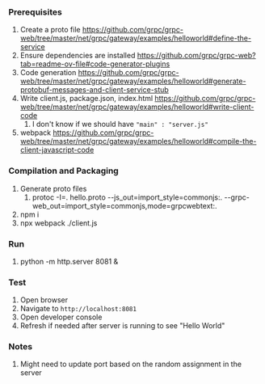 ### Prerequisites
1. Create a proto file https://github.com/grpc/grpc-web/tree/master/net/grpc/gateway/examples/helloworld#define-the-service
1. Ensure dependencies are installed https://github.com/grpc/grpc-web?tab=readme-ov-file#code-generator-plugins
1. Code generation https://github.com/grpc/grpc-web/tree/master/net/grpc/gateway/examples/helloworld#generate-protobuf-messages-and-client-service-stub
1. Write client.js, package.json, index.html https://github.com/grpc/grpc-web/tree/master/net/grpc/gateway/examples/helloworld#write-client-code
    1. I don't know if we should have `"main" : "server.js"`
1. webpack https://github.com/grpc/grpc-web/tree/master/net/grpc/gateway/examples/helloworld#compile-the-client-javascript-code


### Compilation and Packaging
1. Generate proto files
    1. protoc -I=. hello.proto --js_out=import_style=commonjs:. --grpc-web_out=import_style=commonjs,mode=grpcwebtext:.
1. npm i
1. npx webpack ./client.js


### Run
1. python -m http.server 8081 &


### Test
1. Open browser
1. Navigate to `http://localhost:8081`
1. Open developer console
1. Refresh if needed after server is running to see "Hello World"


### Notes
1. Might need to update port based on the random assignment in the server
